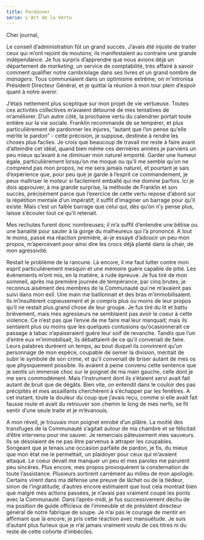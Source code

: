 ```yaml
---
title: Pardonner
serie: L'Art de la Vertu
---
```

Cher journal,


Le conseil d’administration fût un grand succès. J’avais été injuste de traiter
ceux qui m’ont rejoint de moutons; ils manifestaient au contraire une grande
indépendance. Je fus surpris d’apprendre que nous avions déjà un département de
*marketing*, un service de comptabilité, très affairé à savoir comment
qualifier notre cambriolage dans ses livres et un grand nombre de *managers*.
Tous communiaient dans un optimisme extrême; on m'intronisa Président Directeur
Général, et je quittai la réunion à mon tour plein d’espoir quant à notre
avenir.

J’étais nettement plus sceptique sur mon projet de vie vertueuse. Toutes ces
activités collectives m’avaient détourné de mes tentatives de m’améliorer. D’un
autre côté, la prochaine vertu du calendrier portait toute entière sur la vie
sociale. Franklin recommande de se tempérer, et plus particulièrement de
pardonner les injures, “autant que l’on pense qu’elle mérite le pardon” - cette
précision, je suppose, destinée à rendre les choses plus faciles. Je crois que
beaucoup de travail me reste à faire avant d’atteindre cet idéal, quand bien
même ces dernières années je parviens un peu mieux qu’avant à ne diminuer mon
naturel emporté. Garder une humeur égale, particulièrement lorsqu’on me moque
ou qu’il me semble qu’on ne comprend pas mon propos, ne me sera jamais naturel,
et pourtant je sais d’expérience que, pour peu que je garde à l’esprit ce
commandement, je peux maîtriser le moteur si facilement emballé qui me domine
parfois. Ici je dois approuver, à ma grande surprise, la méthode de Franklin et
son succès, précisément parce que l’exercice de cette vertu repose d’abord sur
la répétition mentale d’un impératif; il suffit d’imaginer un barrage pour
qu’il existe. Mais c’est un faible barrage que celui qui, dès qu’on n’y pense
plus, laisse s’écouler tout ce qu’il retenait. 

Mes rechutes furent donc nombreuses; il m’a suffit d’entendre une bêtise ou une
banalité pour sauter à la gorge du malheureux qui l’a prononcé. A tout le
moins, passé ma réaction première, ai-je essayé d’adoucir un peu mon propos,
m’apercevant pour ainsi dire les crocs déjà planté dans la chair, de mon
agressivité.

Restait le problème de la rancune. Là encore, il me faut lutter contre mon
esprit particulièrement mesquin et une mémoire guère capable de pitié. Les
événements m’ont mis, en la matière, à rude épreuve. Je fus tiré de mon
sommeil, après ma première journée de tempérance, par cinq brutes; je reconnus
aisément des membres de la Communauté qui ne m’avaient pas suivi dans mon exil.
Une main me baillonnait et des bras m’immobilisaient. Ils m’insultèrent
copieusement et je compris plus ou moins de leur propos qu’il ne restait plus
grand chose de leur groupe. Je fus tiré du lit et battu brièvement, mais mes
agresseurs ne semblaient pas avoir le coeur à cette violence. Ce n’est pas que
l’envie de me faire mal leur manquait; mais ils sentaient plus ou moins que les
quelques contusions qu’ocasionnerait ce passage à tabac n’apaiseraient guère
leur soif de revanche. Tandis que l’un d’entre eux m’immobilisait, ils
débattaient de ce qu’il convenait de faire. Leurs palabres durèrent un temps,
au bout duquel ils convinrent qu’un personnage de mon espèce, coupable de semer
la division, méritait de subir le symbole de son crime, et qu’il convenait de
briser autant de mes os que physiquement possible. Ils avaient à peine convenu
cette sentence que je sentis un immense choc sur le poignet de ma main gauche,
celle dont je me sers commodément. Mais l’instrument dont ils s’étaient servi
avait fait autant de bruit que de dégâts. Bien vite, on entendit dans le
couloir des pas précipités et mes assaillants cherchèrent à s’échapper par les
fenêtres. A cet instant, toute la douleur du coup que j’avais reçu, comme si
elle avait fait fausse route et avait du retrouver son chemin le long de mes
nerfs, se fit sentir d’une seule traite et je m’évanouis.

A mon réveil, je trouvais mon poignet enrobé d’un plâtre. La moitié des
transfuges de la Communauté s’agitait autour de ma chambre et se félicitait
d’être intervenu pour me sauver. Je remerciais pâteusement mes sauveurs. Ils se
désolaient de ne pas être parvenus à attraper les coupables. Songeant que je
tenais une occasion parfaite de pardon, je fis, du mieux que mon état me le
permettait, un plaidoyer pour ceux qui m’avaient attaqué. Le coeur devait me
manquer un peu et mes paroles me parurent peu sincères. Plus encore, mes propos
provoquèrent la consternation de toute l’assistance. Plusieurs sortirent
carrément au milieu de mon apologie. Certains virent dans ma défense une preuve
de lâchet ou de la tiédeur, sinon de l’ingratitude; d’autres encore estimaient
que tout cela montrait bien que malgré mes actions passées, je n’avais pas
vraiment coupé les ponts avec la Communauté. Dans l’après-midi, je fus
successivement déchu de ma position de guide officieux de l’immeuble et de
président directeur général de notre fabrique de soupe. Je n’ai pas le courage
de mentir en affirmant que là encore, je pris cette réaction avec mansuétude.
Je suis d’autant plus furieux que je n’ai jamais vraiment voulu de ces titres
ni du reste de cette cohorte d’imbéciles.
